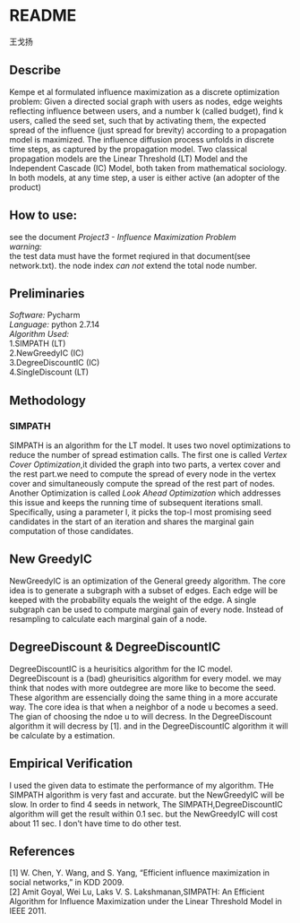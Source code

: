 README
========  
王戈扬  
## Describe  
Kempe et al formulated influence maximization as a discrete optimization problem: Given a directed social graph with users as nodes, 
edge weights reflecting influence between users, and a number k (called budget), find k users, called the seed set, such that by activating
them, the expected spread of the influence (just spread for brevity) according to a propagation model is maximized. The influence diffusion
process unfolds in discrete time steps, as captured by the propagation model. Two classical propagation models are the Linear Threshold 
(LT) Model and the Independent Cascade (IC) Model, both taken from mathematical sociology. In both models, at any time step, a user is 
either active (an adopter of the product)  
## How to use:  
see the document *Project3 - Influence Maximization Problem*  
*warning:*  
the test data must have the formet reqiured in that document(see network.txt). the node index *can not* extend the total node number.
## Preliminaries  
*Software:* Pycharm  
*Language:*  python 2.7.14  
*Algorithm Used:*  
1.SIMPATH (LT)  
2.NewGreedyIC (IC)  
3.DegreeDiscountIC (IC)  
4.SingleDiscount (LT)  
## Methodology  
### SIMPATH  
SIMPATH is an algorithm for the LT model. It uses two novel optimizations to reduce the number of spread estimation calls. 
The first one is called *Vertex Cover Optimization*,it divided the graph into two parts, a vertex cover and the rest part.we need 
to compute the spread of every node in the vertex cover and simultaneously compute the spread of the rest part of nodes. Another 
Optimization is called *Look Ahead Optimization* which addresses this issue and keeps the running time of subsequent iterations small. 
Specifically, using a parameter l, it picks the top-l most promising seed candidates in the start of an iteration and shares the marginal 
gain computation of those candidates.  
## New GreedyIC  
NewGreedyIC is an optimization of the General greedy algorithm. The core idea is
to generate a subgraph with a subset of edges. Each edge will be keeped with 
the probability equals the weight of the edge. A single subgraph can be used to
compute marginal gain of every node. Instead of resampling to calculate each 
marginal gain of a node.  
## DegreeDiscount & DegreeDiscountIC  
DegreeDiscountIC is a heurisitics algorithm for the IC model. DegreeDiscount is 
a (bad) gheurisitics algorithm for every model. we may think that nodes with 
more outdegree are more like to become the seed. These algorithm are 
essencially doing the same thing in a more accurate way. The core idea is 
that when a neighbor of a node u becomes a seed. The gian of choosing the 
ndoe u to will decress. In the DegreeDiscount algorithm it will decress by
[1]. and in the DegreeDiscountIC algorithm it will be calculate by a estimation.  
## Empirical Verification  
I used the given data to estimate the performance of my algorithm. 
THe SIMPATH algorithm is very fast and accurate. 
but the NewGreedyIC will be slow. In order to find 4 seeds in network, 
The SIMPATH,DegreeDiscountIC algorithm will get the result within 0.1 sec. 
but the NewGreedyIC will cost about 11 sec. I don't have time to do other test.   
## References  
[1] W. Chen, Y. Wang, and S. Yang, “Efficient influence maximization in social networks,” in KDD 2009.  
[2] Amit Goyal, Wei Lu, Laks V. S. Lakshmanan,SIMPATH: An Efficient Algorithm for Influence Maximization under the Linear Threshold Model in IEEE 2011.

